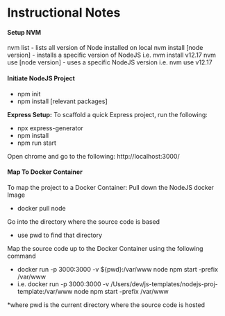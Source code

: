 # Instructional Notes

#### Setup NVM
nvm list - lists all version of Node installed on local
nvm install [node version] - installs a specific version of NodeJS i.e. nvm install v12.17
nvm use [node version] - uses a specific NodeJS version i.e. nvm use v12.17

#### Initiate NodeJS Project 
- npm init
- npm install [relevant packages]

**Express Setup:**
To scaffold a quick Express project, run the following:
- npx express-generator
- npm install
- npm run start

Open chrome and go to the following: http://localhost:3000/

#### Map To Docker Container

To map the project to a Docker Container: 
Pull down the NodeJS docker Image
- docker pull node

Go into the directory where the source code is based
- use pwd to find that directory

Map the source code up to the Docker Container using the following command
- docker run -p 3000:3000 -v  ${pwd}:/var/www node npm start -prefix /var/www
- i.e. docker run -p 3000:3000 -v  /Users/dev/js-templates/nodejs-proj-template:/var/www node npm start -prefix /var/www

*where pwd is the current directory where the source code is hosted
